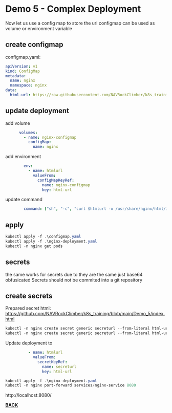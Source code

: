 # Demo 5 - Complex Deployment

Now let us use a config map to store the url
configmap can be used as volume or environment variable

## create configmap

configmap.yaml:

```YAML
apiVersion: v1
kind: ConfigMap
metadata:
  name: nginx
  namespace: nginx
data:
  html-url: https://raw.githubusercontent.com/NAVRockClimber/k8s_training/main/Demo_4/index.html
```

## update deployment

add volume

```YAML
      volumes:
        - name: nginx-configmap
          configMap:
            name: nginx
```

add environment

```YAML
        env:
          - name: htmlurl
            valueFrom:
              configMapKeyRef:
                name: nginx-configmap
                key: html-url
```

update command

```YAML
        command: ["sh", "-c", "curl $htmlurl -o /usr/share/nginx/html/index.html"]
```

## apply

```Powershell
kubectl apply -f .\configmap.yaml
kubectl apply -f .\nginx-deployment.yaml
kubectl -n nginx get pods
```

## secrets

the same works for secrets due to they are the same just base64 obfusicated
Secrets should not be commited into a git repository

## create secrets


Prepared secret html: https://github.com/NAVRockClimber/k8s_training/blob/main/Demo_5/index.html


```Powershell
kubectl -n nginx create secret generic secreturl --from-literal html-url=https://raw.githubusercontent.com/NAVRockClimber/k8s_training/main/Demo_5/index.html
kubectl -n nginx create secret generic secreturl --from-literal html-url=https://raw.githubusercontent.com/NAVRockClimber/k8s_training/main/Demo_5/index.html --dry-run -o yaml
```

Update deployment to
```YAML
          - name: htmlurl
            valueFrom:
              secretKeyRef:
                name: secreturl
                key: html-url
```

```Powershell
kubectl apply -f .\nginx-deployment.yaml
Kubectl -n nginx port-forward services/nginx-service 8080
```

http://localhost:8080/

**[BACK](../README.md)**
